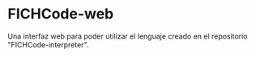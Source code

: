 # FICHCode-web
Una interfaz web para poder utilizar el lenguaje creado en el repositorio "FICHCode-interpreter".
